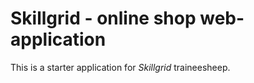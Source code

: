 # Skillgrid - online shop web-application

This is a starter application for *Skillgrid* traineesheep.
